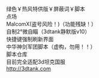 绿色￥热风特供版￥屏蔽词￥脚本    
点场    
MalcomX(盗号风险！)（功能残缺！）      
自制2°微自瞄（3dtank静默版v10）  
快捷键强制刷新界面   
中华神剑军团脚本（虚构，勿用！！）  
脚本仓库  
目前完全适配3d坦克国服    
http://3dtank.com    
